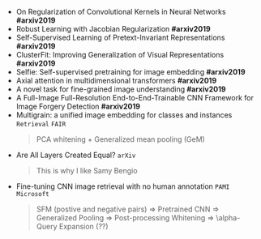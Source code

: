 * On Regularization of Convolutional Kernels in Neural Networks **#arxiv2019**
* Robust Learning with Jacobian Regularization **#arxiv2019**
* Self-Supervised Learning of Pretext-Invariant Representations **#arxiv2019**
* ClusterFit: Improving Generalization of Visual Representations **#arxiv2019**
* Selfie: Self-supervised pretraining for image embedding **#arxiv2019**
* Axial attention in multidimensional transformers **#arxiv2019**
* A novel task for fine-grained image understanding **#arxiv2019**
* A Full-Image Full-Resolution End-to-End-Trainable CNN Framework for Image Forgery Detection **#arxiv2019**
* Multigrain: a unified image embedding for classes and instances `Retrieval` `FAIR`
	> PCA whitening + Generalized mean pooling (GeM)
* Are All Layers Created Equal? `arXiv`
	> This is why I like Samy Bengio
* Fine-tuning CNN image retrieval with no human annotation `PAMI` `Microsoft`
	> SFM (postive and negative pairs) => Pretrained CNN => Generalized Pooling => Post-processing Whitening => \alpha-Query Expansion (??)